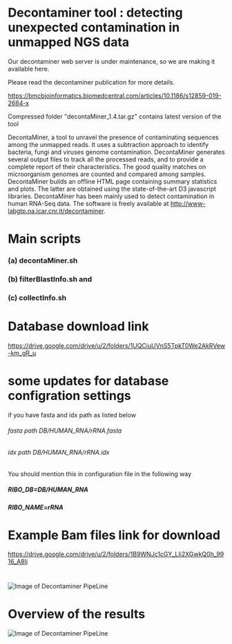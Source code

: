# Decontaminer tool : detecting unexpected contamination in unmapped NGS data

Our decontaminer web server is under maintenance, so we are making it available here. 

Please read the decontaminer publication for more details.

https://bmcbioinformatics.biomedcentral.com/articles/10.1186/s12859-019-2684-x

Compressed folder "decontaMiner_1.4.tar.gz" contains latest version of the tool 

DecontaMiner, a tool to unravel the presence of contaminating sequences among the unmapped reads. It uses a subtraction approach to identify bacteria, fungi and viruses genome contamination. DecontaMiner generates several output files to track all the processed reads, and to provide a complete report of their characteristics. The good quality matches on microorganism genomes are counted and compared among samples. DecontaMiner builds an offline HTML page containing summary statistics and plots. The latter are obtained using the state-of-the-art D3 javascript libraries. DecontaMiner has been mainly used to detect contamination in human RNA-Seq data. The software is freely available at http://www-labgtp.na.icar.cnr.it/decontaminer.


# Main scripts
### (a) decontaMiner.sh 
### (b) filterBlastInfo.sh and
### (c) collectInfo.sh

# Database download link
https://drive.google.com/drive/u/2/folders/1UQCiuUVnS5TpkT0We2AkRVew-km_gR_u

# some updates for database configration settings 

if you have fasta and idx path as listed below

###### fasta path        DB/HUMAN_RNA/rRNA.fasta
###### idx path          DB/HUMAN_RNA/rRNA.idx

You should mention this in configuration file in the following way 

##### RIBO_DB=DB/HUMAN_RNA
##### RIBO_NAME=rRNA

# Example Bam files link for download
https://drive.google.com/drive/u/2/folders/1B9WNJc1cGY_LIi2XGwkQ0h_9916_A8Ij 

# 

![Image of Decontaminer PipeLine](https://media.springernature.com/full/springer-static/image/art%3A10.1186%2Fs12859-019-2684-x/MediaObjects/12859_2019_2684_Fig1_HTML.png?as=webp)

# Overview of the results

![Image of Decontaminer PipeLine](https://media.springernature.com/full/springer-static/image/art%3A10.1186%2Fs12859-019-2684-x/MediaObjects/12859_2019_2684_Fig5_HTML.png?as=webp)
